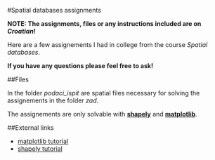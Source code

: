 #Spatial databases assignments

**NOTE: The assignments, files or any instructions included are on *Croatian*!**

Here are a few  assignements I had in college from the course *Spatial databases*.

**If you have any questions please feel free to ask!**

##Files

In the folder *podaci_ispit* are spatial files necessary for solving the assignements in the folder *zad*.

The assignements are only solvable with [**shapely**](http://toblerity.org/shapely/manual.html) and [**matplotlib**](http://matplotlib.org/).


##External links
* [matplotlib tutorial](https://pythonprogramming.net/matplotlib-python-3-basics-tutorial/)
* [shapely tutorial](https://github.com/Toblerity/Shapely)


